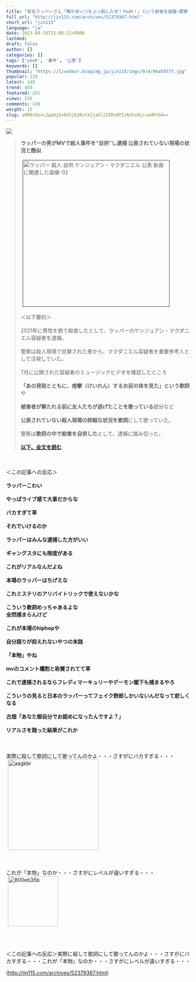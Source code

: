 ```yaml
---
title: "有名ラッパーさん「俺があいつをぶっ殺したぜ！Yeah！」という新曲を披露→警察「え？その事件、公表してないんだけど」→結果、とんでもないことに・・・ : オレ的ゲーム速報＠刃"
full_url: "http://jin115.com/archives/52379367.html"
short_url: "jin115"
language: "ja"
date: 2023-09-10T22:00:12+0900
lastmod: 
draft: false
author: []
categories: []
tags: ['yeah', '事件', '公表']
keywords: []
thumbnail: "https://livedoor.blogimg.jp/jin115/imgs/9/4/94a59777.jpg"
popular: 229
latest: 149
trend: 450
featured: 281
views: 535
comments: 149
weight: 15
slug: aHR0cDovL2ppbjExNS5jb20vYXJjaGl2ZXMvNTIzNzkzNjcuaHRtbA==
---
```


![](https://livedoor.blogimg.jp/jin115/imgs/9/4/94a59777.jpg)

<div><a name='more'></a> <blockquote><b>ラッパーの男がMVで殺人事件を“自供”し逮捕 公表されていない現場の状況と酷似</b><br> <br> <img src='https://livedoor.blogimg.jp/jin115/imgs/6/6/66914b14.png' width='400' border='1' hspace='5' class='pict' alt='ラッパー 殺人 自供 ケンジュアン・マクダニエル 公表 新曲に関連した画像-02'><br> <br> ＜以下要約＞<br> <br> 2021年に男性を銃で殺害したとして、ラッパーのケンジュアン・マクダニエル容疑者を逮捕。<br> <br> 警察は殺人現場で目撃された車から、マクダニエル容疑者を重要参考人として注視していた。<br> <br> 7月に公開された容疑者のミュージックビデオを確認したところ<br> <br> <b>「あの発砲とともに、痙攣（けいれん）するお前の体を見た」という歌詞</b>や<br> <br> <b>被害者が撃たれる前に友人たちが逃げたことを歌っている</b>部分など<br> <br> <b>公表されていない殺人現場の詳細な状況を歌詞</b>にして歌っていた。<br> <br> 警察は<b>歌詞の中で殺害を自供した</b>として、逮捕に踏み切った。<br> <br> <a href='https://news.tv-asahi.co.jp/news_international/articles/000315132.html' target='_blank'><b>以下、全文を読む</b></a></blockquote><br> <br> ＜この記事への反応＞<br> <br> <b>ラッパーこわい</b><br> <br> <b>やっぱライブ感て大事だからな</b><br> <br> <b>バカすぎて草</b><br> <br> <b>それでいけるのか<br> </b><br> <b>ラッパーはみんな逮捕した方がいい</b><br> <br> <b>ギャングスタにも限度がある</b><br> <br> <b>これがリアルなんだよね</b><br> <br> <b>本場のラッパーはちげえな</b><br> <br> <b>これミステリのアリバイトリックで使えないかな</b><br> <br> <b>こういう歌詞めっちゃあるよな<br> 全然捕まらんけど</b><br> <br> <b>これが本場のhiphopや</b><br> <br> <b>自分語りが抑えれないやつの末路</b><br> <br> <b>「本物」やね</b><br> <br> <b>mvのコメント欄割と称賛されてて草</b><br> <br> <b>これで逮捕されるならフレディマーキュリーやデーモン閣下も捕まるやろ</b><br> <br> <b>こういうの見ると日本のラッパーってフェイク野郎しかいないんだなって悲しくなる</b><br> <br> <b>古畑「あなた御自分でお認めになったんですよ？」</b><br> <br> <b>リアルさを競った結果がこれか</b><br> <br> <br> <br> 実際に殺して歌詞にして歌ってんのかよ・・・さすがにバカすぎる・・・<br> <img src='https://livedoor.blogimg.jp/jin115/imgs/5/6/56c68545.gif' alt='aagkbr' width='248' border='0' hspace='5' class='pict'><br> <br> <br> <br> これが「本物」なのか・・・さすがにレベルが違いすぎる・・・<br> <img src='https://livedoor.blogimg.jp/jin115/imgs/6/3/636481a2.gif' alt='800eb35b' width='137' border='0' hspace='5' class='pict'><br> <br> <br> <br> <p>＜この記事への反応＞実際に殺して歌詞にして歌ってんのかよ・・・さすがにバカすぎる・・・これが「本物」なのか・・・さすがにレベルが違いすぎる・・・</p></div>

(http://jin115.com/archives/52379367.html)
